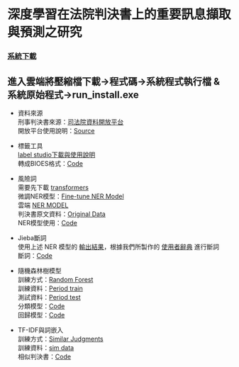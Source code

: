 # 深度學習在法院判決書上的重要訊息擷取與預測之研究
### [系統下載](https://drive.google.com/drive/u/0/folders/1Th6UCs6kKGzA38C7cvFBtrE40LQUy3Qe)
## 進入雲端將壓縮檔下載->程式碼->系統程式執行檔 & 系統原始程式->run_install.exe

* 資料來源<br>
刑事判決書來源：[司法院資料開放平台](https://opendata.judicial.gov.tw/dataset/detail?datasetId=27959)<br>
開放平台使用說明：[Source](https://github.com/Jason901008/Research-Project/blob/main/%E8%B3%87%E6%96%99%E4%BE%86%E6%BA%90/Source.pdf)<br>

* 標籤工具<br>
[label studio下載與使用說明](https://blog.csdn.net/qq_44193969/article/details/123298406)<br>
轉成BIOES格式：[Code](https://github.com/Jason901008/Research-Project/blob/main/%E6%A8%99%E7%B1%A4%E5%B7%A5%E5%85%B7/Span_to_BIOES.py)<br>

* 風險詞<br>
需要先下載 [transformers](https://github.com/huggingface/transformers/tree/main/examples)<br>
微調NER模型：[Fine-tune NER Model](https://github.com/Jason901008/Research-Project/blob/main/%E9%A2%A8%E9%9A%AA%E8%A9%9E/Fine-tune_NER_Model.pdf)<br>
雲端 [NER MODEL](https://drive.google.com/drive/u/0/folders/1Th6UCs6kKGzA38C7cvFBtrE40LQUy3Qe)<br>
判決書原文資料：[Original Data](https://github.com/Jason901008/Research-Project/tree/main/%E9%A2%A8%E9%9A%AA%E8%A9%9E/Result_Record/Original_Data)<br>
NER模型使用：[Code](https://github.com/Jason901008/Research-Project/blob/main/%E9%A2%A8%E9%9A%AA%E8%A9%9E/NER_TEST.py)<br>

* Jieba斷詞<br>
使用上述 NER 模型的 [輸出結果](https://github.com/Jason901008/Research-Project/tree/main/jieba%20%E6%96%B7%E8%A9%9E/interface_Pred_all_risk)，根據我們所製作的 [使用者辭典](https://github.com/Jason901008/Research-Project/blob/main/jieba%20%E6%96%B7%E8%A9%9E/Ws_Dictionary.txt) 進行斷詞<br>
斷詞：[Code](https://github.com/Jason901008/Research-Project/blob/main/jieba%20%E6%96%B7%E8%A9%9E/jieba_WS.py)<br>

* 隨機森林樹模型<br>
訓練方式：[Random Forest](https://github.com/Jason901008/Research-Project/blob/main/%E9%9A%A8%E6%A9%9F%E6%A3%AE%E6%9E%97%E6%A8%B9%E6%A8%A1%E5%9E%8B/Random_Forest.pdf)<br>
訓練資料：[Period train](https://github.com/Jason901008/Research-Project/tree/main/%E9%9A%A8%E6%A9%9F%E6%A3%AE%E6%9E%97%E6%A8%B9%E6%A8%A1%E5%9E%8B/Period_train)<br>
測試資料：[Period test](https://github.com/Jason901008/Research-Project/tree/main/%E9%9A%A8%E6%A9%9F%E6%A3%AE%E6%9E%97%E6%A8%B9%E6%A8%A1%E5%9E%8B/Period_test)<br>
分類模型：[Code](https://github.com/Jason901008/Research-Project/blob/main/%E9%9A%A8%E6%A9%9F%E6%A3%AE%E6%9E%97%E6%A8%B9%E6%A8%A1%E5%9E%8B/%E5%88%86%E9%A1%9E%E6%A8%A1%E5%9E%8B/Case_Classifier.py)<br>
回歸模型：[Code](https://github.com/Jason901008/Research-Project/blob/main/%E9%9A%A8%E6%A9%9F%E6%A3%AE%E6%9E%97%E6%A8%B9%E6%A8%A1%E5%9E%8B/%E5%9B%9E%E6%AD%B8%E6%A8%A1%E5%9E%8B/YearFine_Regression.py)<br>

* TF-IDF與詞嵌入<br>
訓練方式：[Similar Judgments](https://github.com/Jason901008/Research-Project/blob/main/%E7%9B%B8%E4%BC%BC%E5%88%A4%E6%B1%BA%E6%9B%B8/Similar_Judgments.pdf)<br>
訓練資料：[sim data](https://github.com/Jason901008/Research-Project/tree/main/%E7%9B%B8%E4%BC%BC%E5%88%A4%E6%B1%BA%E6%9B%B8/sim_data)<br>
相似判決書：[Code](https://github.com/Jason901008/Research-Project/blob/main/%E7%9B%B8%E4%BC%BC%E5%88%A4%E6%B1%BA%E6%9B%B8/Retrieve_VerdictSimilar_Verdict.py)<br>










